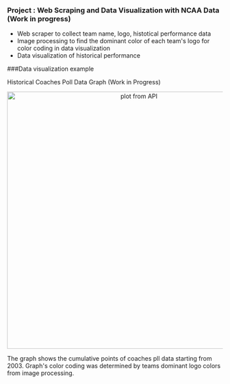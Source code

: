### Project : Web Scraping and Data Visualization with NCAA Data (Work in progress)

- Web scraper to collect team name, logo, histotical performance data 
- Image processing to find the dominant color of each team's logo for color coding in data visualization
- Data visualization of historical performance 


###Data visualization example

Historical Coaches Poll Data Graph (Work in Progress)
 
<div>
    <a href="https://plot.ly/~ml44/178/" target="_blank" title="plot from API" style="display: block; text-align: center;"><img src="https://plot.ly/~ml44/178.png" alt="plot from API" style="max-width: 100%;width: 600px;"  width="600" onerror="this.onerror=null;this.src='https://plot.ly/404.png';" /></a>
    <script data-plotly="ml44:178" src="https://plot.ly/embed.js" async></script>
</div>

The graph shows the cumulative points of coaches pll data starting from 2003. Graph's color coding was determined by teams dominant logo colors from image processing.  

 
